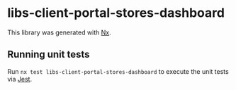 # libs-client-portal-stores-dashboard

This library was generated with [Nx](https://nx.dev).

## Running unit tests

Run `nx test libs-client-portal-stores-dashboard` to execute the unit tests via [Jest](https://jestjs.io).
